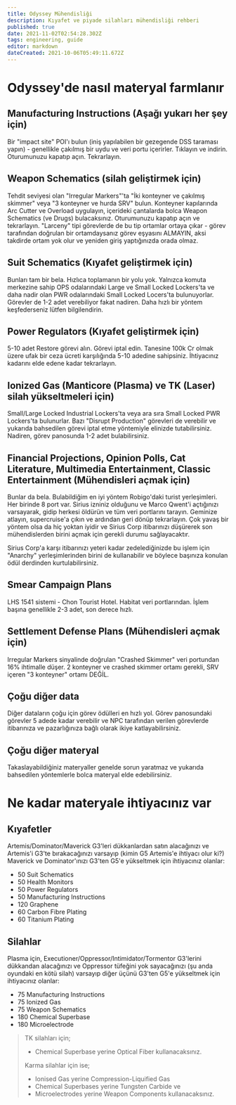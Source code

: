 ```yaml
---
title: Odyssey Mühendisliği
description: Kıyafet ve piyade silahları mühendisliği rehberi
published: true
date: 2021-11-02T02:54:28.302Z
tags: engineering, guide
editor: markdown
dateCreated: 2021-10-06T05:49:11.672Z
---
```


# ****Odyssey'de nasıl materyal farmlanır****

## Manufacturing Instructions (Aşağı yukarı her şey için)

Bir "impact site" POI'ı bulun (iniş yapılabilen bir gezegende DSS taraması yapın) - genellikle çakılmış bir uydu ve veri portu içerirler. Tıklayın ve indirin. Oturumunuzu kapatıp açın. Tekrarlayın.

## Weapon Schematics (silah geliştirmek için)

Tehdit seviyesi olan "Irregular Markers"'ta "İki konteyner ve çakılmış skimmer" veya "3 konteyner ve hurda SRV" bulun. Konteyner kapılarında Arc Cutter ve Overload uygulayın, içerideki çantalarda bolca Weapon Schematics (ve Drugs) bulacaksınız. Oturumunuzu kapatıp açın ve tekrarlayın. "Larceny" tipi görevlerde de bu tip ortamlar ortaya çıkar - görev tarafından doğrulan bir ortamdaysanız görev eşyasını ALMAYIN, aksi takdirde ortam yok olur ve yeniden giriş yaptığınızda orada olmaz.

## Suit Schematics (Kıyafet geliştirmek için)

Bunları tam bir bela. Hızlıca toplamanın bir yolu yok. Yalnızca komuta merkezine sahip OPS odalarındaki Large ve Small Locked Lockers'ta ve daha nadir olan PWR odalarındaki Small Locked Locers'ta bulunuyorlar. Görevler de 1-2 adet verebiliyor fakat nadiren. Daha hızlı bir yöntem keşfederseniz lütfen bilgilendirin.

## Power Regulators (Kıyafet geliştirmek için)

5-10 adet Restore görevi alın. Görevi iptal edin. Tanesine 100k Cr olmak üzere ufak bir ceza ücreti karşılığında 5-10 adedine sahipsiniz. İhtiyacınız kadarını elde edene kadar tekrarlayın.

## Ionized Gas (Manticore (Plasma) ve TK (Laser) silah yükseltmeleri için)

Small/Large Locked Industrial Lockers'ta veya ara sıra Small Locked PWR Lockers'ta bulunurlar. Bazı "Disrupt Production" görevleri de verebilir ve yukarıda bahsedilen görevi iptal etme yöntemiyle elinizde tutabilirsiniz. Nadiren, görev panosunda 1-2 adet bulabilirsiniz.

## Financial Projections, Opinion Polls, Cat Literature, Multimedia Entertainment, Classic Entertainment (Mühendisleri açmak için)

Bunlar da bela. Bulabildiğim en iyi yöntem Robigo'daki turist yerleşimleri. Her birinde 8 port var. Sirius izniniz olduğunu ve Marco Qwent'i açtığınızı varsayarak, gidip herkesi öldürün ve tüm veri portlarını tarayın. Geminize atlayın, supercruise'a çıkın ve ardından geri dönüp tekrarlayın. Çok yavaş bir yöntem olsa da hiç yoktan iyidir ve Sirius Corp itibarınızı düşürerek son mühendislerden birini açmak için gerekli durumu sağlayacaktır.

Sirius Corp'a karşı itibarınızı yeteri kadar zedelediğinizde bu işlem için "Anarchy" yerleşimlerinden birini de kullanabilir ve böylece başınıza konulan ödül derdinden kurtulabilirsiniz.

## Smear Campaign Plans

LHS 1541 sistemi - Chon Tourist Hotel. Habitat veri portlarından. İşlem başına genellikle 2-3 adet, son derece hızlı.

## Settlement Defense Plans (Mühendisleri açmak için)

Irregular Markers sinyalinde doğrulan "Crashed Skimmer" veri portundan 16% ihtimalle düşer. 2 konteyner ve crashed skimmer ortamı gerekli, SRV içeren "3 konteyner" ortamı DEĞİL.

## Çoğu diğer data

Diğer dataların çoğu için görev ödülleri en hızlı yol. Görev panosundaki görevler 5 adede kadar verebilir ve NPC tarafından verilen görevlerde itibarınıza ve pazarlığınıza bağlı olarak ikiye katlayabilirsiniz.

## Çoğu diğer materyal

Takaslayabildiğiniz materyaller genelde sorun yaratmaz ve yukarıda bahsedilen yöntemlerle bolca materyal elde edebilirsiniz.

# Ne kadar materyale ihtiyacınız var

## Kıyafetler

Artemis/Dominator/Maverick G3'leri dükkanlardan satın alacağınızı ve Artemis'i G3'te bırakacağınızı varsayıp (kimin G5 Artemis'e ihtiyacı olur ki?) Maverick ve Dominator'ınızı G3'ten G5'e yükseltmek için ihtiyacınız olanlar:

- 50 Suit Schematics
- 50 Health Monitors
- 50 Power Regulators
- 50 Manufacturing Instructions
- 120 Graphene
- 60 Carbon Fibre Plating
- 60 Titanium Plating

## Silahlar

Plasma için, Executioner/Oppressor/Intimidator/Tormentor G3'lerini dükkandan alacağınızı ve Oppressor tüfeğini yok sayacağınızı (şu anda oyundaki en kötü silah) varsayıp diğer üçünü G3'ten G5'e yükseltmek için ihtiyacınız olanlar:

- 75 Manufacturing Instructions
- 75 Ionized Gas
- 75 Weapon Schematics
- 180 Chemical Superbase
- 180 Microelectrode

> TK silahları için;
>
> - Chemical Superbase yerine Optical Fiber kullanacaksınız.
>
> Karma silahlar için ise;
>
> - Ionised Gas yerine Compression-Liquified Gas
> - Chemical Superbases yerine Tungsten Carbide ve
> - Microelectrodes yerine Weapon Components kullanacaksınız.
